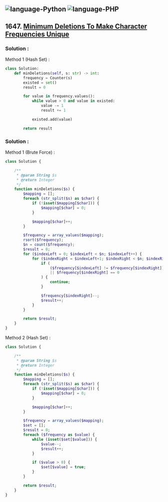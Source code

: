 ![language-Python](https://img.shields.io/badge/%20-Python-ffd43b?style=for-the-badge&logo=PYTHON)
![language-PHP](https://img.shields.io/badge/%20-PHP-acb1f9?style=for-the-badge&logo=PHP)
---

## 1647. [Minimum Deletions To Make Character Frequencies Unique](https://leetcode.com/problems/minimum-deletions-to-make-character-frequencies-unique)

### Solution :

Method 1 (Hash Set) :
```python
class Solution:
    def minDeletions(self, s: str) -> int:
        frequency = Counter(s)
        existed = set()
        result = 0

        for value in frequency.values():
            while value > 0 and value in existed:
                value -= 1
                result += 1

            existed.add(value)

        return result
```

### Solution :

Method 1 (Brute Force) :
```php
class Solution {

    /**
     * @param String $s
     * @return Integer
     */
    function minDeletions($s) {
        $mapping = [];
        foreach (str_split($s) as $char) {
            if (!isset($mapping[$char])) {
                $mapping[$char] = 0;
            }

            $mapping[$char]++;
        }

        $frequency = array_values($mapping);
        rsort($frequency);
        $n = count($frequency);
        $result = 0;
        for ($indexLeft = 0; $indexLeft < $n; $indexLeft++) {
            for ($indexRight = $indexLeft+1; $indexRight < $n; $indexRight++) {
                if (
                    ($frequency[$indexLeft] != $frequency[$indexRight])
                    || $frequency[$indexRight] == 0
                ) {
                    continue;
                }

                $frequency[$indexRight]--;
                $result++;
            }
        }

        return $result;
    }
}
```

Method 2 (Hash Set) :
```php
class Solution {

    /**
     * @param String $s
     * @return Integer
     */
    function minDeletions($s) {
        $mapping = [];
        foreach (str_split($s) as $char) {
            if (!isset($mapping[$char])) {
                $mapping[$char] = 0;
            }

            $mapping[$char]++;
        }

        $frequency = array_values($mapping);
        $set = [];
        $result = 0;
        foreach ($frequency as $value) {
            while (isset($set[$value])) {
                $value--;
                $result++;
            }

            if ($value > 0) {
                $set[$value] = true;
            }
        }

        return $result;
    }
}
```
